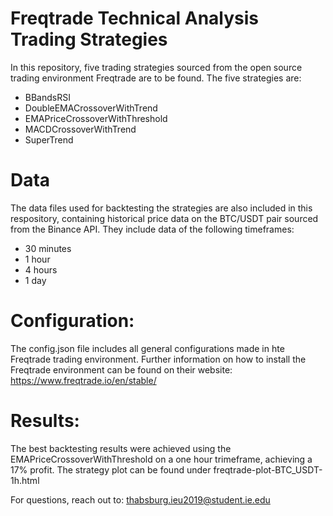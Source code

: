 # Freqtrade Technical Analysis Trading Strategies

In this repository, five trading strategies sourced from the open source trading environment Freqtrade are to be found.
The five strategies are: 
- BBandsRSI
- DoubleEMACrossoverWithTrend
- EMAPriceCrossoverWithThreshold
- MACDCrossoverWithTrend
- SuperTrend

# Data
The data files used for backtesting the strategies are also included in this respository, containing historical price data on the BTC/USDT pair sourced from the Binance API. They include data of the following timeframes:
- 30 minutes
- 1 hour
- 4 hours
- 1 day

# Configuration:
The config.json file includes all general configurations made in hte Freqtrade trading environment.
Further information on how to install the Freqtrade environment can be found on their website: 
https://www.freqtrade.io/en/stable/

# Results:
The best backtesting results were achieved using the EMAPriceCrossoverWithThreshold on a one hour trimeframe, achieving a 17% profit. The strategy plot can be found under freqtrade-plot-BTC_USDT-1h.html

For questions, reach out to: thabsburg.ieu2019@student.ie.edu
